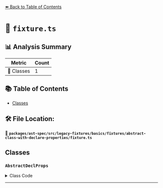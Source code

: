 [⬅️ Back to Table of Contents](../../../../../../../index.md)

# 📄 `fixture.ts`

## 📊 Analysis Summary

| Metric | Count |
|--------|-------|
| 🧱 Classes | 1 |

## 📚 Table of Contents

- [Classes](#classes)

## 🛠️ File Location:
📂 **`packages/ast-spec/src/legacy-fixtures/basics/fixtures/abstract-class-with-declare-properties/fixture.ts`**

## Classes

### `AbstractDeclProps`

<details><summary>Class Code</summary>

```ts
abstract class AbstractDeclProps {
  declare prop1: string;
  declare abstract prop2: string;
  declare public abstract prop3: string;
  declare abstract readonly prop4: string;
  declare public abstract readonly prop5: string;
}
```
</details>


---
